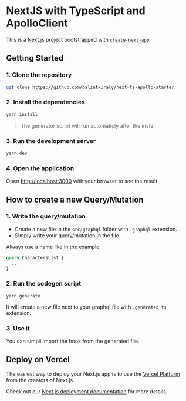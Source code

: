 # NextJS with TypeScript and ApolloClient
This is a [Next.js](https://nextjs.org/) project bootstrapped with [`create-next-app`](https://github.com/vercel/next.js/tree/canary/packages/create-next-app).

## Getting Started

### 1. Clone the repository
```bash
git clone https://github.com/balintkiraly/next-ts-apollo-starter
```

### 2. Install the dependencies
```bash
yarn install
```
> The generator script will run automaticly after the install

### 3. Run the development server

```bash
yarn dev
```
### 4. Open the application
Open [http://localhost:3000](http://localhost:3000) with your browser to see the result.


## How to create a new Query/Mutation
### 1. Write the query/mutation
- Create a new file in the `src/graphql` folder with `.graphql` extension.
- Simply write your query/mutation in the file

Always use a name like in the example
```GraphQL
query CharactersList {
  ...
}
```

### 2. Run the codegen script
```
yarn generate
```
It will create a new file next to your graphql file with `.generated.ts` extension.

### 3. Use it
You can simpli import the hook from the generated file.


## Deploy on Vercel

The easiest way to deploy your Next.js app is to use the [Vercel Platform](https://vercel.com/import?utm_medium=default-template&filter=next.js&utm_source=create-next-app&utm_campaign=create-next-app-readme) from the creators of Next.js.

Check out our [Next.js deployment documentation](https://nextjs.org/docs/deployment) for more details.
